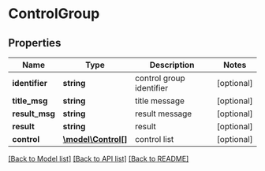 # ControlGroup

## Properties
Name | Type | Description | Notes
------------ | ------------- | ------------- | -------------
**identifier** | **string** | control group identifier | [optional] 
**title_msg** | **string** | title message | [optional] 
**result_msg** | **string** | result message | [optional] 
**result** | **string** | result | [optional] 
**control** | [**\model\Control[]**](Control.md) | control list | [optional] 

[[Back to Model list]](../README.md#documentation-for-models) [[Back to API list]](../README.md#documentation-for-api-endpoints) [[Back to README]](../README.md)


